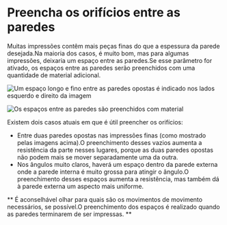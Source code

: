 Preencha os orifícios entre as paredes
====
Muitas impressões contêm mais peças finas do que a espessura da parede desejada.Na maioria dos casos, é muito bom, mas para algumas impressões, deixaria um espaço entre as paredes.Se esse parâmetro for ativado, os espaços entre as paredes serão preenchidos com uma quantidade de material adicional.

![Um espaço longo e fino entre as paredes opostas é indicado nos lados esquerdo e direito da imagem](../../../articles/images/fill_perimeter_gaps_disabled.png)

![Os espaços entre as paredes são preenchidos com material](../../../articles/images/fill_perimeter_gaps_enabled.png)

Existem dois casos atuais em que é útil preencher os orifícios:
* Entre duas paredes opostas nas impressões finas (como mostrado pelas imagens acima).O preenchimento desses vazios aumenta a resistência da parte nesses lugares, porque as duas paredes opostas não podem mais se mover separadamente uma da outra.
* Nos ângulos muito claros, haverá um espaço dentro da parede externa onde a parede interna é muito grossa para atingir o ângulo.O preenchimento desses espaços aumenta a resistência, mas também dá à parede externa um aspecto mais uniforme.

** É aconselhável olhar para quais são os movimentos de movimento necessários, se possível.O preenchimento dos espaços é realizado quando as paredes terminarem de ser impressas. **